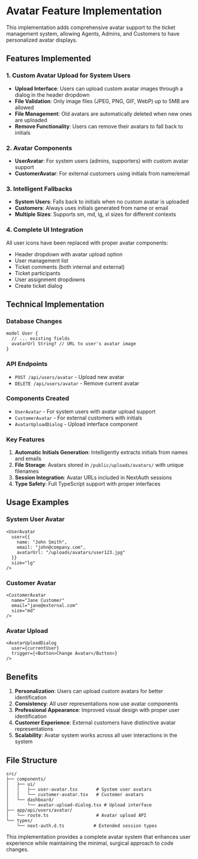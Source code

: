 # Avatar Feature Implementation

This implementation adds comprehensive avatar support to the ticket management system, allowing Agents, Admins, and Customers to have personalized avatar displays.

## Features Implemented

### 1. Custom Avatar Upload for System Users
- **Upload Interface**: Users can upload custom avatar images through a dialog in the header dropdown
- **File Validation**: Only image files (JPEG, PNG, GIF, WebP) up to 5MB are allowed
- **File Management**: Old avatars are automatically deleted when new ones are uploaded
- **Remove Functionality**: Users can remove their avatars to fall back to initials

### 2. Avatar Components
- **UserAvatar**: For system users (admins, supporters) with custom avatar support
- **CustomerAvatar**: For external customers using initials from name/email

### 3. Intelligent Fallbacks
- **System Users**: Falls back to initials when no custom avatar is uploaded
- **Customers**: Always uses initials generated from name or email
- **Multiple Sizes**: Supports sm, md, lg, xl sizes for different contexts

### 4. Complete UI Integration
All user icons have been replaced with proper avatar components:
- Header dropdown with avatar upload option
- User management list
- Ticket comments (both internal and external)
- Ticket participants
- User assignment dropdowns
- Create ticket dialog

## Technical Implementation

### Database Changes
```prisma
model User {
  // ... existing fields
  avatarUrl String? // URL to user's avatar image
}
```

### API Endpoints
- `POST /api/users/avatar` - Upload new avatar
- `DELETE /api/users/avatar` - Remove current avatar

### Components Created
- `UserAvatar` - For system users with avatar upload support
- `CustomerAvatar` - For external customers with initials
- `AvatarUploadDialog` - Upload interface component

### Key Features
1. **Automatic Initials Generation**: Intelligently extracts initials from names and emails
2. **File Storage**: Avatars stored in `/public/uploads/avatars/` with unique filenames
3. **Session Integration**: Avatar URLs included in NextAuth sessions
4. **Type Safety**: Full TypeScript support with proper interfaces

## Usage Examples

### System User Avatar
```tsx
<UserAvatar 
  user={{
    name: "John Smith",
    email: "john@company.com", 
    avatarUrl: "/uploads/avatars/user123.jpg"
  }}
  size="lg"
/>
```

### Customer Avatar
```tsx
<CustomerAvatar 
  name="Jane Customer"
  email="jane@external.com"
  size="md"
/>
```

### Avatar Upload
```tsx
<AvatarUploadDialog
  user={currentUser}
  trigger={<Button>Change Avatar</Button>}
/>
```

## Benefits

1. **Personalization**: Users can upload custom avatars for better identification
2. **Consistency**: All user representations now use avatar components
3. **Professional Appearance**: Improved visual design with proper user identification
4. **Customer Experience**: External customers have distinctive avatar representations
5. **Scalability**: Avatar system works across all user interactions in the system

## File Structure
```
src/
├── components/
│   ├── ui/
│   │   ├── user-avatar.tsx       # System user avatars
│   │   └── customer-avatar.tsx   # Customer avatars  
│   └── dashboard/
│       └── avatar-upload-dialog.tsx # Upload interface
├── app/api/users/avatar/
│   └── route.ts                  # Avatar upload API
└── types/
    └── next-auth.d.ts           # Extended session types
```

This implementation provides a complete avatar system that enhances user experience while maintaining the minimal, surgical approach to code changes.